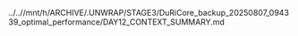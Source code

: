 ../..//mnt/h/ARCHIVE/.UNWRAP/STAGE3/DuRiCore_backup_20250807_094339_optimal_performance/DAY12_CONTEXT_SUMMARY.md